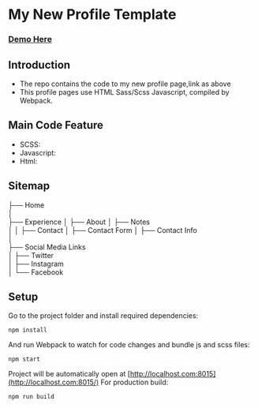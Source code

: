# My New Profile Template
### [Demo Here](http://34.87.254.5/test1/)
## Introduction
- The repo contains the code to my new profile page,link as above
- This profile pages use HTML Sass/Scss Javascript, compiled by Webpack. 
##  Main Code Feature 
- SCSS:
- Javascript:
- Html:

## Sitemap
├── Home  
│  
├── Experience 
│ 
├── About
│ 
├── Notes  
│
│
├── Contact
│ ├── Contact Form 
│ ├── Contact Info  
│  
├── Social Media Links  
│ ├── Twitter  
│ ├── Instagram  
│ └── Facebook  


## Setup
Go to the project folder and install required dependencies:

```
npm install
```
And run Webpack to watch for code changes and bundle js and scss files:

    npm start
Project will be automatically open at [http://localhost.com:8015](http://localhost.com:8015/)
For production build:

    npm run build
```


